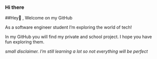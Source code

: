 ### Hi there 

<!--
**lucky-luuk/lucky-luuk** is a ✨ _special_ ✨ repository because its `README.md` (this file) appears on your GitHub profile.

Here are some ideas to get you started:

- 🔭 I’m currently working on ...
- 🌱 I’m currently learning ...
- 👯 I’m looking to collaborate on ...
- 🤔 I’m looking for help with ...
- 💬 Ask me about ...
- 📫 How to reach me: ...
- 😄 Pronouns: ...
- ⚡ Fun fact: ...
-->


##Hey👋 , Welcome on my GitHub

As a software engineer student I’m exploring the world of tech!

In my GitHub you will find my private and school project. I hope you have fun exploring them.

*small disclaimer. I’m still learning a lot so not everything will be perfect*
